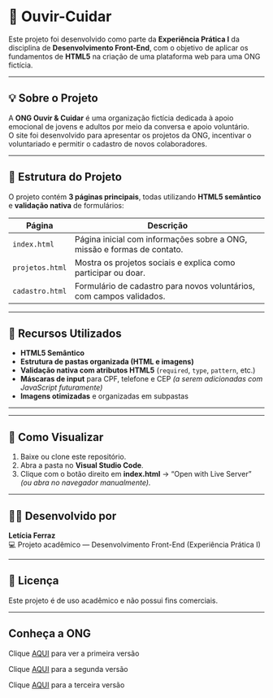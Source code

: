 # 🌱 Ouvir-Cuidar

Este projeto foi desenvolvido como parte da **Experiência Prática I** da disciplina de **Desenvolvimento Front-End**, com o objetivo de aplicar os fundamentos de **HTML5** na criação de uma plataforma web para uma ONG fictícia.

---

## 💡 Sobre o Projeto

A **ONG Ouvir & Cuidar** é uma organização fictícia dedicada à apoio emocional de jovens e adultos por meio da conversa e apoio voluntário.  
O site foi desenvolvido para apresentar os projetos da ONG, incentivar o voluntariado e permitir o cadastro de novos colaboradores.

---

## 🧱 Estrutura do Projeto

O projeto contém **3 páginas principais**, todas utilizando **HTML5 semântico** e **validação nativa** de formulários:

| Página | Descrição |
|--------|------------|
| `index.html` | Página inicial com informações sobre a ONG, missão e formas de contato. |
| `projetos.html` | Mostra os projetos sociais e explica como participar ou doar. |
| `cadastro.html` | Formulário de cadastro para novos voluntários, com campos validados. |

---

## 🧩 Recursos Utilizados

- **HTML5 Semântico**  
- **Estrutura de pastas organizada (HTML e imagens)**  
- **Validação nativa com atributos HTML5** (`required`, `type`, `pattern`, etc.)  
- **Máscaras de input** para CPF, telefone e CEP *(a serem adicionadas com JavaScript futuramente)*  
- **Imagens otimizadas** e organizadas em subpastas

---

---

## 🚀 Como Visualizar

1. Baixe ou clone este repositório.
2. Abra a pasta no **Visual Studio Code**.
3. Clique com o botão direito em **index.html** → “Open with Live Server” *(ou abra no navegador manualmente).*

---

## 👩‍💻 Desenvolvido por

**Letícia Ferraz**  
💻 Projeto acadêmico — Desenvolvimento Front-End (Experiência Prática I)

---

## 🧾 Licença

Este projeto é de uso acadêmico e não possui fins comerciais.

---
## Conheça a ONG

Clique [AQUI]( https://leticiaferraz00.github.io/Ouvir-Cuidar/) para ver a primeira versão

Clique [AQUI](https://leticiaferraz00.github.io/Ouvir-Cuidar-II/) para a segunda versão

Clique [AQUI](https://leticiaferraz00.github.io/Ouvir-Cuidar-III/) para a terceira versão


